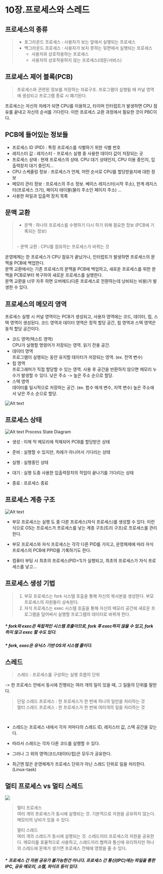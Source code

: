 # 10장.프로세스와 스레드
 
## 프로세스의 종류
> - 포그라운드 프로세스 : 사용자가 보는 앞에서 실행되는 프로세스
> - 백그라운드 프로세스 : 사용자가 보지 못하는 뒷편에서 실행되는 프로세스
>   - 사용자와 상호작용하는 프로세스
>   - 사용자의 상호작용하지 않는 프로세스(데몬/서비스)


## 프로세스 제어 블록(PCB)
> 프로세스와 관련된 정보를 저장하는 자료구조. 프로그램이 실행될 때 커널 영역에 생성되고 프로그램 종료 시 폐기된다.

프로세스는 자신의 차례가 되면 CPU를 이용하고, 타이머 인터럽트가 발생하면 CPU 점유를 끝내고 자신의 순서를 기다린다. 이런 프로세스 교환 과정에서 필요한 것이 PBC이다.

## PCB에 들어있는 정보들
- 프로세스 ID (PID) :
특정 프로세스를 식별하기 위한 식별 번호
- 레지스터 값 : 
레지스터 - 프로세스 실행 중 사용한 데이터 값이 저장되는 곳
- 프로세스 상태 :
현재 프로세스의 상태. CPU 대기 상태인지, CPU 이용 중인지, 입출력장치 대기 중인지...
- CPU 스케줄링 정보 :
프로세스가 언제, 어떤 순서로 CPU를 할당받을지에 대한 정보
- 메모리 관리 정보 : 
프로세스의 주소 정보. 베이스 레지스터(시작 주소), 한계 레지스터(프로세스 크기), 페이지 테이블(물리 주소인 페이지 주소) ...
- 사용한 파일과 입출력 장치 목록


## 문맥 교환
> - 문맥 : 하나의 프로세스를 수행하기 다시 하기 위해 필요한 정보 (PCB에 기록되는 정보)
><br>
> - 문맥 교환 : CPU를 점유하는 프로세스가 바뀌는 것

운영체제는 한 프로세스가 CPU 점유가 끝났거나, 인터럽트가 발생하면 프로세스의 문맥을 PCB에 백업한다.<br>
문맥 교환에서는 기존 프로세스의 문맥을 PCB에 백업하고, 새로운 프로세스를 위한 문맥을 PCB로부터 복구하여 새로운 프로세스를 실행한다.<br>
문맥 교환을 너무 자주 하면 오버헤드(다른 프로세스로 전환하는데 낭비되는 비용)가 발생한 수 있다.

## 프로세스의 메모리 영역
프로세스 실행 시 커널 영역이는 PCB가 생성되고, 사용자 영역에는 코드, 데이터, 힙, 스택 영역이 생성된다.
코드 영역과 데이터 영역은 정적 할당 공간, 힙 영역과 스택 영역은 동적 할당 공간이다.
- 코드 영역(텍스트 영역)<br>
    CPU가 실행할 명령어가 저장되는 영역. 읽기 전용 공간.
- 데이터 영역<br>
    프로그램이 실행되는 동안 유지할 데이터가 저장되는 영역. (ex. 전역 변수)
- 힙 영역<br>
    프로그래머가 직접 할당할 수 있는 영역. 사용 후 공간을 반환하지 않으면 메모리 누수가 발생할 수 있다. 낮은 주소 -> 높은 주소 순으로 할당.
- 스택 영역<br>
    데이터를 일시적으로 저장하는 공간. (ex. 함수 매개 변수, 지역 변수) 높은 주소에서 낮은 주소 순으로 할당.

![Alt text](image-1.png)

## 프로세스 상태
![Alt text](image.png)
Process State Diagram
- 생성 : 이제 막 메모리에 적재되어 PCB를 할당받은 상태

- 준비 : 실행할 수 있지만, 차례가 아니어서 기다리는 상태

- 실행 : 실행중인 상태

- 대기 : 실행 도중 사용한 입출력장치의 작업이 끝나기를 기다리는 상태

- 종료 : 프로세스 종료

## 프로세스 계층 구조 

![Alt text](image-2.png)

- 부모 프로세스는 실행 도 중 다른 프로세스(자식 프로세스)를 생성할 수 있다. 이런 식으로 OS는 프로세스가 프로세스를 낳는 계층 구조(트리 구조)로 프로세스를 관리한다.

- 부모 프로세스와 자식 프로세스는 각각 다른 PID를 가지고, 운영체제에 따라 자식 프로세스의 PCB에 PPID를 기록하기도 한다.

- 컴퓨터 부팅 시 최초의 프로세스(PID=1)가 실행되고, 최초의 프로세스가 자식 프로세스를 낳고... 


## 프로세스 생성 기법
>1. 부모 프로세스는 fork 시스템 호출을 통해 자신의 복사본을 생성한다. 부모 프로세스의 자원들이 상속된다. 
>2. 자식 프로세스는 exec 시스템 호출을 통해 자신의 메모리 공간에 새로운 프로그램을 덮어써서 실행할 프로그램의 데이터로 바뀌게 한다.

##### * fork와 exec은 독립적인 시스템 호출이므로, fork 후 exec하지 않을 수 있고, fork 하지 않고 exec 할 수도 있다.
##### * fork, exec은 유닉스 기반 OS의 시스템 콜이다.

## 스레드
> 스레드 : 프로세스를 구성하는 실행 흐름의 단위

-> 한 프로세스 안에서 동시에 진행되는 여러 개의 일이 있을 때, 그 일들의 단위를 말한다.

> 단일 스레드 프로세스 : 한 프로세스가 한 번에 하나의 일만을 처리하는 것<br>
> 멀티 스레드 프로세스 : 한 프로세스가 한 번에 여러개의 일을 처리하는 것

<br>

- 스레드는 프로세스 내에서 각자 저마다의 스레드 ID, 레지스터 값, 스택 공간을 갖는다.

- 따라서 스레드는 각자 다른 코드를 실행할 수 있다.

- 그러나 그 외의 영역(코드/데이터/힙)은 모두가 공유한다.

- 최근엔 많은 운영체제가 프로세스 단위가 아닌 스레드 단위로 일을 처리한다. (Linux-task)

## 멀티 프로세스 vs 멀티 스레드

![](image-3.png)

>  멀티 프로세스 <br>
>여러 개의 프로세스가 동시에 실행되는 것. 기본적으로 자원을 공유하지 않는다.
> 메모리의 낭비가 있을 수 있다.
>
> 멀티 스레드<br>
>여러 개의 스레드가 동시에 실행되는 것. 스레드끼리 프로세스의 자원을 공유한다.
> 메모리를 효율적으로 사용하고, 스레드끼리 협력과 통신에 유리하지만 하나의 스레드에 문제가 생기면 프로세스 전체에 영향을 줄 수 있다.

##### * 프로세스 간 자원 공유가 불가능한건 아니다. 프로세스 간 통신(IPC)에는 파일을 통한  IPC, 공유 메모리, 소켈, 파이프 등이 있다.

